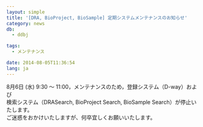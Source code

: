 ```yaml
---
layout: simple
title: '[DRA, BioProject, BioSample] 定期システムメンテナンスのお知らせ'
category: news
db:
  - ddbj

tags:
  - メンテナンス

date: 2014-08-05T11:36:54
lang: ja
---
```


<p>8月6日 (水) 9:30 ～ 11:00，メンテナンスのため，登録システム（D-way）および<br>検索システム（DRASearch, BioProject Search, BioSample Search）が停止いたします。<br>ご迷惑をおかけいたしますが、何卒宜しくお願いいたします。</p>
